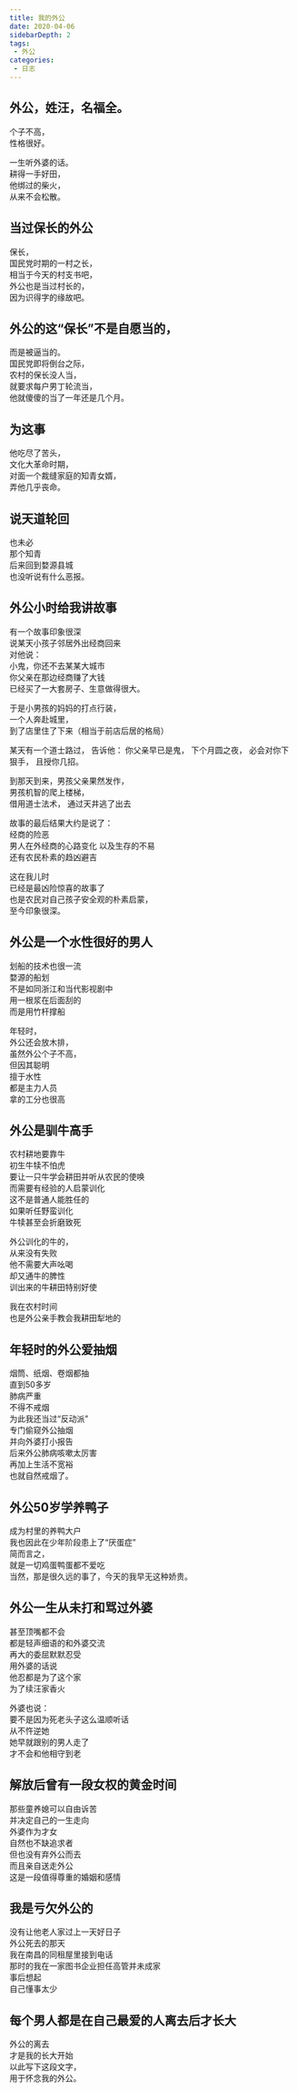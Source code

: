 ```yaml
---
title: 我的外公
date: 2020-04-06
sidebarDepth: 2
tags:
 - 外公
categories:
 - 日志
---
```


## 外公，姓汪，名福全。
个子不高，<br/>
性格很好。<br/>

一生听外婆的话。<br/>
耕得一手好田，<br/>
他绑过的柴火，<br/>
从来不会松散。<br/>

## 当过保长的外公
保长，<br/>
国民党时期的一村之长，<br/>
相当于今天的村支书吧，<br/>
外公也是当过村长的，<br/>
因为识得字的缘故吧。<br/>

## 外公的这“保长”不是自愿当的，
而是被逼当的。<br/>
国民党即将倒台之际，<br/>
农村的保长没人当，<br/>
就要求每户男丁轮流当，<br/>
他就傻傻的当了一年还是几个月。<br/>

## 为这事
他吃尽了苦头，<br/>
文化大革命时期，<br/>
对面一个裁缝家庭的知青女婿，<br/>
弄他几乎丧命。<br/>


## 说天道轮回
也未必<br/>
那个知青<br/>
后来回到婺源县城<br/>
也没听说有什么恶报。<br/>

## 外公小时给我讲故事
有一个故事印象很深<br/>
说某天小孩子邻居外出经商回来<br/>
对他说：<br/>
小鬼，你还不去某某大城市<br/>
你父亲在那边经商赚了大钱<br/>
已经买了一大套房子、生意做得很大。<br/>

于是小男孩的妈妈的打点行装，<br/>
一个人奔赴城里，<br/>
到了店里住了下来（相当于前店后居的格局）<br/>

某天有一个道士路过，
告诉他：
你父亲早已是鬼，
下个月圆之夜，
必会对你下狠手，
且授你几招。

到那天到来，男孩父亲果然发作，<br/>
男孩机智的爬上楼梯，<br/>
借用道士法术，
通过天井逃了出去<br/>

故事的最后结果大约是说了：<br/>
经商的险恶<br/>
男人在外经商的心路变化
以及生存的不易<br/>
还有农民朴素的趋凶避吉<br/>


这在我儿时<br/>
已经是最凶险惊喜的故事了<br/>
也是农民对自己孩子安全观的朴素启蒙，<br/>
至今印象很深。<br/>

## 外公是一个水性很好的男人
划船的技术也很一流<br/>
婺源的船划<br/>
不是如同浙江和当代影视剧中<br/>
用一根浆在后面刮的<br/>
而是用竹杆撑船<br/>

年轻时，<br/>
外公还会放木排，<br/>
虽然外公个子不高，<br/>
但因其聪明<br/>
擅于水性<br/>
都是主力人员<br/>
拿的工分也很高<br/>

## 外公是驯牛高手
农村耕地要靠牛<br/>
初生牛犊不怕虎<br/>
要让一只牛学会耕田并听从农民的使唤<br/>
而需要有经验的人启蒙训化<br/>
这不是普通人能胜任的<br/>
如果听任野蛮训化<br/>
牛犊甚至会折磨致死<br/>


外公训化的牛的，<br/>
从来没有失败<br/>
他不需要大声吆喝<br/>
却又通牛的脾性<br/>
训出来的牛耕田特别好使<br/>

我在农村时间<br/>
也是外公亲手教会我耕田犁地的<br/>

## 年轻时的外公爱抽烟
烟筒、纸烟、卷烟都抽<br/>
直到50多岁<br/>
肺病严重<br/>
不得不戒烟<br/>
为此我还当过“反动派”<br/>
专门偷窥外公抽烟<br/>
并向外婆打小报告<br/>
后来外公肺病咳嗽太厉害<br/>
再加上生活不宽裕<br/>
也就自然戒烟了。<br/>

## 外公50岁学养鸭子
成为村里的养鸭大户<br/>
我也因此在少年阶段患上了“厌蛋症”<br/>
简而言之，<br/>
就是一切鸡蛋鸭蛋都不爱吃<br/>
当然，那是很久远的事了，今天的我早无这种娇贵。<br/>

## 外公一生从未打和骂过外婆
甚至顶嘴都不会<br/>
都是轻声细语的和外婆交流<br/>
再大的委屈默默忍受<br/>
用外婆的话说<br/>
他忍都是为了这个家<br/>
为了续汪家香火<br/>

外婆也说：<br/>
要不是因为死老头子这么温顺听话<br/>
从不忤逆她<br/>
她早就跟别的男人走了<br/>
才不会和他相守到老<br/>

## 解放后曾有一段女权的黄金时间
那些童养媳可以自由诉苦<br/>
并决定自己的一生走向<br/>
外婆作为才女<br/>
自然也不缺追求者<br/>
但也没有弃外公而去<br/>
而且亲自送走外公<br/>
这是一段值得尊重的婚姻和感情<br/>

## 我是亏欠外公的
没有让他老人家过上一天好日子<br/>
外公死去的那天<br/>
我在南昌的同租屋里接到电话<br/>
那时的我在一家图书企业担任高管并未成家<br/>
事后想起<br/>
自己懂事太少<br/>

## 每个男人都是在自己最爱的人离去后才长大
外公的离去<br/>
才是我的长大开始<br/>
以此写下这段文字，<br/>
用于怀念我的外公。<br/>